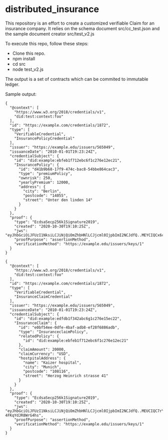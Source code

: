 # distributed_insurance

This repository is an effort to create a customized verifiable Claim for an insurance company.
It relies on the schema document src/cc_test.json and the sample document creator src/test_v2.js

To execute this repo, follow these steps:

- Clone this repo.
- npm install
-  cd src
- node test_v2.js

The output is a set of contracts which can be commited to immutable ledger.

Sample output:
```
{
  "@context": [
    "https://www.w3.org/2018/credentials/v1",
    "did:test:context:foo"
  ],
  "id": "https://example.com/credentials/1872",
  "type": [
    "VerifiableCredential",
    "InsurancePolicyCredential"
  ],
  "issuer": "https://example.edu/issuers/565049",
  "issuanceDate": "2010-01-01T19:23:24Z",
  "credentialSubject": {
    "id": "did:example:ebfeb1f712ebc6f1c276e12ec21",
    "InsurancePolicy": {
      "id": "d41b9b68-17f9-474c-bac8-54bbe864cac3",
      "type": "premiumPolicy",
      "ownrisk": 250,
      "yearlyPremium": 12000,
      "address": {
        "city": "Berlin",
        "postcode": "14055",
        "street": "Unter den linden 14"
      }
    }
  },
  "proof": {
    "type": "EcdsaSecp256k1Signature2019",
    "created": "2020-10-30T19:10:25Z",
    "jws": "eyJhbGciOiJFUzI1NksiLCJiNjQiOmZhbHNlLCJjcml0IjpbImI2NCJdfQ..MEYCIQCx6c0G7CbMpgd8q9T4l14ASW0RAjXXOB9yv4ceDRi7cAIhAKaPFuO9Ht1JGtzTgWyVLlCbzXhOL3ip50LWRdFbd4QH",
    "proofPurpose": "assertionMethod",
    "verificationMethod": "https://example.edu/issuers/keys/1"
  }
}

{
  "@context": [
    "https://www.w3.org/2018/credentials/v1",
    "did:test:context:foo"
  ],
  "id": "https://example.com/credentials/1872",
  "type": [
    "VerifiableCredential",
    "InsuranceClaimCredential"
  ],
  "issuer": "https://example.edu/issuers/565049",
  "issuanceDate": "2010-01-01T19:23:24Z",
  "credentialSubject": {
    "id": "did:example:edfdb1f342abc6g1c276e15ec22",
    "InsuranceClaim": {
      "id": "e0bf54ee-0dfe-4baf-adb8-ef28f6886adb",
      "type": "InsuranceclaimPolicy",
      "relatedPolicy": {
        "id": "did:example:ebfeb1f712ebc6f1c276e12ec21"
      },
      "claimAmount": 20000,
      "claimCurrency": "USD",
      "hostpitalAddress": {
        "name": "Kaizer hospital",
        "city": "Munich",
        "postcode": "108116",
        "street": "Herzog Heinrich strasse 41"
      }
    }
  },
  "proof": {
    "type": "EcdsaSecp256k1Signature2019",
    "created": "2020-10-30T19:10:25Z",
    "jws": "eyJhbGciOiJFUzI1NksiLCJiNjQiOmZhbHNlLCJjcml0IjpbImI2NCJdfQ..MEUCIQC7rYY3SlnWeqzQgVa6eiQHzJyMfWcB0LqEo31Zk1dtdAIgAbou5u4nT0WAzW2MrZejjAjQfRh-4FKqYdJR8WrG4hs",
    "proofPurpose": "assertionMethod",
    "verificationMethod": "https://example.edu/issuers/keys/1"
  }
}
```